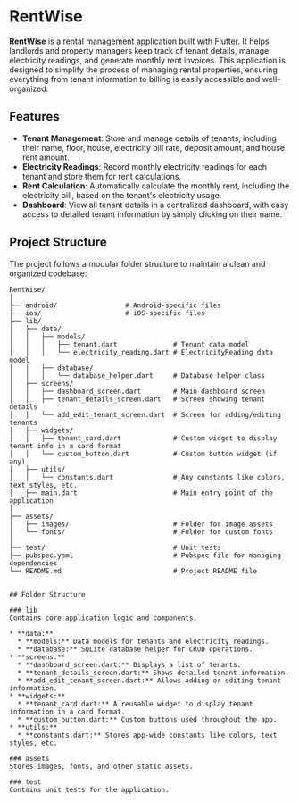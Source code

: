 # RentWise

**RentWise** is a rental management application built with Flutter. It helps landlords and property managers keep track of tenant details, manage electricity readings, and generate monthly rent invoices. This application is designed to simplify the process of managing rental properties, ensuring everything from tenant information to billing is easily accessible and well-organized.

## Features

- **Tenant Management**: Store and manage details of tenants, including their name, floor, house, electricity bill rate, deposit amount, and house rent amount.
- **Electricity Readings**: Record monthly electricity readings for each tenant and store them for rent calculations.
- **Rent Calculation**: Automatically calculate the monthly rent, including the electricity bill, based on the tenant's electricity usage.
- **Dashboard**: View all tenant details in a centralized dashboard, with easy access to detailed tenant information by simply clicking on their name.

## Project Structure

The project follows a modular folder structure to maintain a clean and organized codebase:

```plaintext
RentWise/
│
├── android/                 # Android-specific files
├── ios/                     # iOS-specific files
├── lib/
│   ├── data/
│   │   ├── models/
│   │   │   ├── tenant.dart              # Tenant data model
│   │   │   └── electricity_reading.dart # ElectricityReading data model
│   │   ├── database/
│   │   │   └── database_helper.dart     # Database helper class
│   ├── screens/
│   │   ├── dashboard_screen.dart        # Main dashboard screen
│   │   ├── tenant_details_screen.dart   # Screen showing tenant details
│   │   └── add_edit_tenant_screen.dart  # Screen for adding/editing tenants
│   ├── widgets/
│   │   ├── tenant_card.dart             # Custom widget to display tenant info in a card format
│   │   └── custom_button.dart           # Custom button widget (if any)
│   ├── utils/
│   │   └── constants.dart               # Any constants like colors, text styles, etc.
│   ├── main.dart                        # Main entry point of the application
│
├── assets/
│   ├── images/                          # Folder for image assets
│   └── fonts/                           # Folder for custom fonts
│
├── test/                                # Unit tests
├── pubspec.yaml                         # Pubspec file for managing dependencies
└── README.md                            # Project README file


## Folder Structure

### lib
Contains core application logic and components.

* **data:**
  * **models:** Data models for tenants and electricity readings.
  * **database:** SQLite database helper for CRUD operations.
* **screens:**
  * **dashboard_screen.dart:** Displays a list of tenants.
  * **tenant_details_screen.dart:** Shows detailed tenant information.
  * **add_edit_tenant_screen.dart:** Allows adding or editing tenant information.
* **widgets:**
  * **tenant_card.dart:** A reusable widget to display tenant information in a card format.
  * **custom_button.dart:** Custom buttons used throughout the app.
* **utils:**
  * **constants.dart:** Stores app-wide constants like colors, text styles, etc.

### assets
Stores images, fonts, and other static assets.

### test
Contains unit tests for the application.
